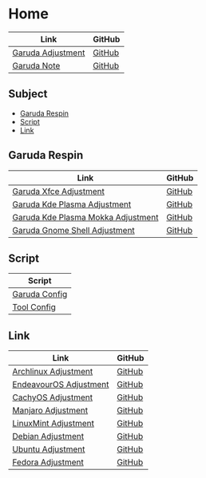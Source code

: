 

# Home

| Link | GitHub |
| ---- | ------ |
| [Garuda Adjustment](https://samwhelp.github.io/garuda-adjustment/) | [GitHub](https://github.com/samwhelp/garuda-adjustment) |
| [Garuda Note](https://samwhelp.github.io/note-about-garuda/) | [GitHub](https://github.com/samwhelp/note-about-garuda) |




## Subject

* [Garuda Respin](#garuda-respin)
* [Script](#script)
* [Link](#link)




## Garuda Respin

| Link | GitHub |
| ---- | ------ |
| [Garuda Xfce Adjustment](https://samwhelp.github.io/garuda-xfce-adjustment/) | [GitHub](https://github.com/samwhelp/garuda-xfce-adjustment) |
| [Garuda Kde Plasma Adjustment](https://samwhelp.github.io/garuda-kde-plasma-adjustment/) | [GitHub](https://github.com/samwhelp/garuda-kde-plasma-adjustment) |
| [Garuda Kde Plasma Mokka Adjustment](https://samwhelp.github.io/garuda-kde-plasma-mokka-adjustment/) | [GitHub](https://github.com/samwhelp/garuda-kde-plasma-mokka-adjustment) |
| [Garuda Gnome Shell Adjustment](https://samwhelp.github.io/garuda-gnome-shell-adjustment/) | [GitHub](https://github.com/samwhelp/garuda-gnome-shell-adjustment) |




## Script

| Script |
| ------ |
| [Garuda Config](https://github.com/samwhelp/garuda-adjustment/tree/main/prototype/main) |
| [Tool Config](https://github.com/samwhelp/garuda-adjustment/tree/main/prototype/main/tool-config/part) |




## Link

| Link | GitHub |
| ---- | ------ |
| [Archlinux Adjustment](https://samwhelp.github.io/archlinux-adjustment/) | [GitHub](https://github.com/samwhelp/archlinux-adjustment) |
| [EndeavourOS Adjustment](https://samwhelp.github.io/endeavouros-adjustment/) | [GitHub](https://github.com/samwhelp/endeavouros-adjustment) |
| [CachyOS Adjustment](https://samwhelp.github.io/cachyOS-adjustment/) | [GitHub](https://github.com/samwhelp/cachyOS-adjustment) |
| [Manjaro Adjustment](https://samwhelp.github.io/manjaro-adjustment/) | [GitHub](https://github.com/samwhelp/manjaro-adjustment) |
| [LinuxMint Adjustment](https://samwhelp.github.io/linuxmint-adjustment/) | [GitHub](https://github.com/samwhelp/linuxmint-adjustment) |
| [Debian Adjustment](https://samwhelp.github.io/debian-adjustment/) | [GitHub](https://github.com/samwhelp/debian-adjustment) |
| [Ubuntu Adjustment](https://samwhelp.github.io/ubuntu-adjustment/) | [GitHub](https://github.com/samwhelp/ubuntu-adjustment) |
| [Fedora Adjustment](https://samwhelp.github.io/fedora-adjustment/) | [GitHub](https://github.com/samwhelp/fedora-adjustment) |
